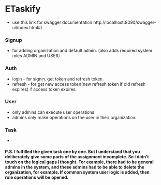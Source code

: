 # ETaskify
* use this link for swagger documentation
http://localhost:8090/swagger-ui/index.html#/
### Signup
* for adding organization and default admin. 
(also adds required system roles ADMIN and USER) 
### Auth
* login - for signin. get token and refresh token. 
* refresh - for get new access token(new refresh token if old refresh expires) 
if access token expires. 
### User 
* only admins can execute user operations
* admins only make operations on the user in their organization.
### Task 
* 


#### P.S. I fulfilled the given task one by one. But I understand that you deliberately give some parts of the assignment incomplete. So I didn't touch on the logical gaps I thought. For example, there had to be general admins in the system, and these admins had to be able to delete the organization, for example. If common system user logic is added, then role operations will be opened.
